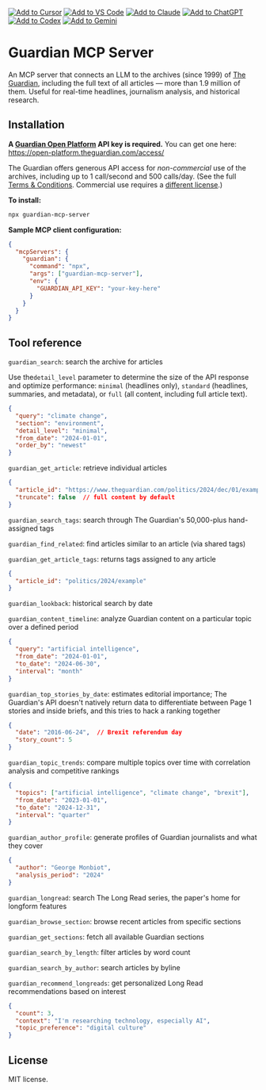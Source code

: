 [![Add to Cursor](https://fastmcp.me/badges/cursor_dark.svg)](https://fastmcp.me/MCP/Details/716/the-guardian)
[![Add to VS Code](https://fastmcp.me/badges/vscode_dark.svg)](https://fastmcp.me/MCP/Details/716/the-guardian)
[![Add to Claude](https://fastmcp.me/badges/claude_dark.svg)](https://fastmcp.me/MCP/Details/716/the-guardian)
[![Add to ChatGPT](https://fastmcp.me/badges/chatgpt_dark.svg)](https://fastmcp.me/MCP/Details/716/the-guardian)
[![Add to Codex](https://fastmcp.me/badges/codex_dark.svg)](https://fastmcp.me/MCP/Details/716/the-guardian)
[![Add to Gemini](https://fastmcp.me/badges/gemini_dark.svg)](https://fastmcp.me/MCP/Details/716/the-guardian)

# Guardian MCP Server

An MCP server that connects an LLM to the archives (since 1999) of [The Guardian](https://www.theguardian.com/), including the full text of all articles — more than 1.9 million of them. Useful for real-time headlines, journalism analysis, and historical research.

## Installation

**A [Guardian Open Platform](https://open-platform.theguardian.com/) API key is required.** You can get one here: https://open-platform.theguardian.com/access/

The Guardian offers generous API access for *non-commercial* use of the archives, including up to 1 call/second and 500 calls/day. (See the full [Terms & Conditions](https://www.theguardian.com/open-platform/terms-and-conditions). Commercial use requires a [different license](https://bonobo.capi.gutools.co.uk/register/commercial).) 

**To install:**
```bash
npx guardian-mcp-server
```

**Sample MCP client configuration:**
```json
{
  "mcpServers": {
    "guardian": {
      "command": "npx",
      "args": ["guardian-mcp-server"],
      "env": {
        "GUARDIAN_API_KEY": "your-key-here"
      }
    }
  }
}
```

## Tool reference

`guardian_search`: search the archive for articles

Use the`detail_level` parameter to determine the size of the API response and optimize performance: `minimal` (headlines only), `standard` (headlines, summaries, and metadata), or `full` (all content, including full article text).

```json
{
  "query": "climate change",
  "section": "environment", 
  "detail_level": "minimal",
  "from_date": "2024-01-01",
  "order_by": "newest"
}
```

`guardian_get_article`: retrieve individual articles
```json
{
  "article_id": "https://www.theguardian.com/politics/2024/dec/01/example", 
  "truncate": false  // full content by default
}
```
`guardian_search_tags`: search through The Guardian's 50,000-plus hand-assigned tags

`guardian_find_related`: find articles similar to an article (via shared tags)

`guardian_get_article_tags`: returns tags assigned to any article

```json
{
  "article_id": "politics/2024/example"
}
```

`guardian_lookback`: historical search by date

`guardian_content_timeline`: analyze Guardian content on a particular topic over a defined period

```json
{
  "query": "artificial intelligence",
  "from_date": "2024-01-01",
  "to_date": "2024-06-30", 
  "interval": "month"
}
```

`guardian_top_stories_by_date`: estimates editorial importance; The Guardian's API doesn't natively return data to differentiate between Page 1 stories and inside briefs, and this tries to hack a ranking together

```json
{
  "date": "2016-06-24",  // Brexit referendum day
  "story_count": 5
}
```

`guardian_topic_trends`: compare multiple topics over time with correlation analysis and competitive rankings

```json
{
  "topics": ["artificial intelligence", "climate change", "brexit"],
  "from_date": "2023-01-01",
  "to_date": "2024-12-31",
  "interval": "quarter"
}
```

`guardian_author_profile`: generate profiles of Guardian journalists and what they cover

```json
{
  "author": "George Monbiot",
  "analysis_period": "2024"
}
```

`guardian_longread`: search The Long Read series, the paper's home for longform features

`guardian_browse_section`: browse recent articles from specific sections

`guardian_get_sections`: fetch all available Guardian sections

`guardian_search_by_length`: filter articles by word count

`guardian_search_by_author`: search articles by byline

`guardian_recommend_longreads`: get personalized Long Read recommendations based on interest

```json
{
  "count": 3,
  "context": "I'm researching technology, especially AI",
  "topic_preference": "digital culture"
}
```

## License

MIT license.
